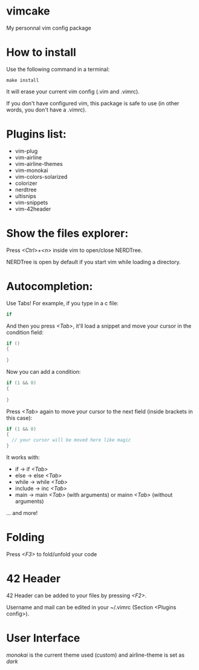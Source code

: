 # vimcake
My personnal vim config package

# How to install
Use the following command in a terminal:
```shell
make install
```
It will erase your current vim config (.vim and .vimrc).

If you don't have configured vim, this package is safe to use (in other words, you don't have a .vimrc).

# Plugins list:
- vim-plug
- vim-airline
- vim-airline-themes
- vim-monokai
- vim-colors-solarized
- colorizer
- nerdtree
- ultisnips
- vim-snippets
- vim-42header 

# Show the files explorer:
Press _\<Ctrl\>+\<n\>_ inside vim to open/close NERDTree.

NERDTree is open by default if you start vim while loading a directory.

# Autocompletion:
Use Tabs! For example, if you type in a c file:
```c
if
```
And then you press _\<Tab\>_, it'll load a snippet and move your cursor in the condition field:
```c
if ()
{
  
}
```
Now you can add a condition:
```c
if (1 && 0)
{
  
}
```
Press _\<Tab\>_ again to move your cursor to the next field (inside brackets in this case):
```c
if (1 && 0)
{
  // your cursor will be moved here like magic
}
```
It works with:
- if -> if _\<Tab\>_
- else -> else _\<Tab\>_
- while -> while _\<Tab\>_
- include -> inc _\<Tab\>_
- main -> main _\<Tab\>_ (with arguments) or mainn _\<Tab\>_ (without arguments)

... and more!

# Folding

Press _\<F3\>_ to fold/unfold your code

# 42 Header
42 Header can be added to your files by pressing _\<F2\>_.

Username and mail can be edited in your ~/.vimrc (Section \<Plugins config\>).

# User Interface
_monokai_ is the current theme used (custom) and airline-theme is set as _dark_
